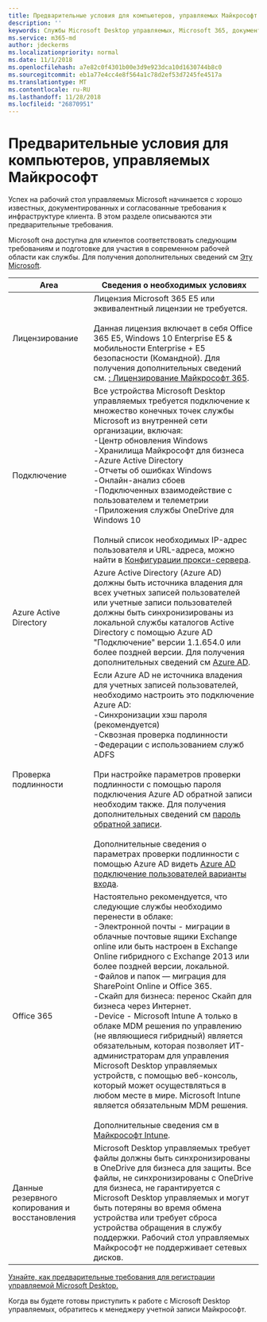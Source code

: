 ```yaml
---
title: Предварительные условия для компьютеров, управляемых Майкрософт
description: ''
keywords: Службы Microsoft Desktop управляемых, Microsoft 365, документация
ms.service: m365-md
author: jdeckerms
ms.localizationpriority: normal
ms.date: 11/1/2018
ms.openlocfilehash: a7e82c0f4301b00e3d9e923dca10d1630744b8c0
ms.sourcegitcommit: eb1a77e4cc4e8f564a1c78d2ef53d7245fe4517a
ms.translationtype: MT
ms.contentlocale: ru-RU
ms.lasthandoff: 11/28/2018
ms.locfileid: "26870951"
---
```

# <a name="prerequisites-for-microsoft-managed-desktop"></a>Предварительные условия для компьютеров, управляемых Майкрософт

<!--This topic is the target for a "Learn more" link in the Admin Portal (aka.ms/prereq-azure); do not delete.-->
<!--from Prerequisites -->

Успех на рабочий стол управляемых Microsoft начинается с хорошо известных, документированных и согласованные требования к инфраструктуре клиента. В этом разделе описываются эти предварительные требования. 

Microsoft она доступна для клиентов соответствовать следующим требованиям и подготовке для участия в современном рабочей области как службы. Для получения дополнительных сведений см [Эту Microsoft](https://fasttrack.microsoft.com/about). 

Area | Сведения о необходимых условиях
--- | ---
Лицензирование | Лицензия Microsoft 365 E5 или эквивалентный лицензии не требуется.<br><br>Данная лицензия включает в себя Office 365 E5, Windows 10 Enterprise E5 & мобильности Enterprise + E5 безопасности (Командной). Для получения дополнительных сведений см. [: Лицензирование Майкрософт 365](https://www.microsoft.com/microsoft-365/compare-all-microsoft-365-plans).
Подключение |  Все устройства Microsoft Desktop управляемых требуется подключение к множество конечных точек службы Microsoft из внутренней сети организации, включая:<br>-Центр обновления Windows<br>-Хранилища Майкрософт для бизнеса<br>-Azure Active Directory<br>-Отчеты об ошибках Windows<br>-Онлайн-анализ сбоев<br>-Подключенных взаимодействие с пользователем и телеметрии<br>-Приложения службы OneDrive для Windows 10<br><br>Полный список необходимых IP-адрес пользователя и URL-адреса, можно найти в [Конфигурации прокси-сервера](../get-ready/network.md). 
Azure Active Directory |    Azure Active Directory (Azure AD) должны быть источника владения для всех учетных записей пользователей или учетные записи пользователей должны быть синхронизированы из локальной службы каталогов Active Directory с помощью Azure AD "Подключение" версии 1.1.654.0 или более поздней версии. Для получения дополнительных сведений см [Azure AD](https://docs.microsoft.com/azure/active-directory/connect/active-directory-aadconnect).
Проверка подлинности |    Если Azure AD не источника владения для учетных записей пользователей, необходимо настроить это подключение Azure AD:<br>-Синхронизации хэш пароля (рекомендуется)<br>-Сквозная проверка подлинности<br>-Федерации с использованием служб ADFS<br><br>При настройке параметров проверки подлинности с помощью пароля подключения Azure AD обратной записи необходим также. Для получения дополнительных сведений см [пароль обратной записи](https://docs.microsoft.com/azure/active-directory/authentication/howto-sspr-writeback).<br><br>Дополнительные сведения о параметрах проверки подлинности с помощью Azure AD видеть [Azure AD подключение пользователей варианты входа](https://docs.microsoft.com/azure/active-directory/connect/active-directory-aadconnect-user-signin).
Office 365 |    Настоятельно рекомендуется, что следующие службы необходимо перенести в облаке:<br>-Электронной почты - миграции в облачные почтовые ящики Exchange online или быть настроен в Exchange Online гибридного с Exchange 2013 или более поздней версии, локальной.<br>-Файлов и папок — миграция для SharePoint Online и Office 365.<br>-Скайп для бизнеса: перенос Скайп для бизнеса через Интернет.<br>-Device - Microsoft Intune A только в облаке MDM решения по управлению (не являющиеся гибридный) является обязательным, которая позволяет ИТ-администраторам для управления Microsoft Desktop управляемых устройств, с помощью веб-консоль, который может осуществляться в любом месте в мире. Microsoft Intune является обязательным MDM решения.<br><br>Дополнительные сведения см в [Майкрософт Intune](https://www.microsoft.com/cloud-platform/microsoft-intune). 
Данные резервного копирования и восстановления | Microsoft Desktop управляемых требует файлы должны быть синхронизированы в OneDrive для бизнеса для защиты. Все файлы, не синхронизированы с OneDrive для бизнеса, не гарантируется с Microsoft Desktop управляемых и могут быть потеряны во время обмена устройства или требует сброса устройства обращения в службу поддержки. Рабочий стол управляемых Майкрософт не поддерживает сетевых дисков.  

[Узнайте, как предварительные требования для регистрации управляемой Microsoft Desktop.](../get-ready/index.md)

Когда вы будете готовы приступить к работе с Microsoft Desktop управляемых, обратитесь к менеджеру учетной записи Майкрософт. 
